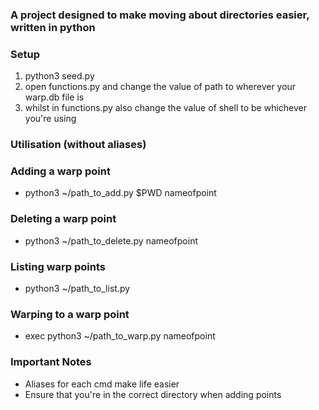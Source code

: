 ### A project designed to make moving about directories easier, written in python ###

### Setup
  1. python3 seed.py
  2. open functions.py and change the value of path to wherever your warp.db file is
  3. whilst in functions.py also change the value of shell to be whichever you're using

### Utilisation (without aliases)
### Adding a warp point 
 - python3 ~/path_to_add.py $PWD nameofpoint
### Deleting a warp point
 - python3 ~/path_to_delete.py nameofpoint
### Listing warp points
 - python3 ~/path_to_list.py
### Warping to a warp point
 - exec python3 ~/path_to_warp.py nameofpoint
### Important Notes
- Aliases for each cmd make life easier
- Ensure that you're in the correct directory when adding points
